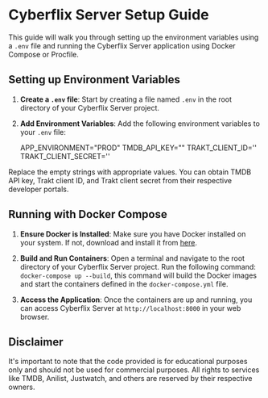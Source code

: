 # Cyberflix Server Setup Guide

This guide will walk you through setting up the environment variables using a `.env` file and running the Cyberflix Server application using Docker Compose or Procfile.

## Setting up Environment Variables

1. **Create a `.env` file**: Start by creating a file named `.env` in the root directory of your Cyberflix Server project.

2. **Add Environment Variables**:
   Add the following environment variables to your `.env` file:

    APP_ENVIRONMENT="PROD"
    TMDB_API_KEY=""
    TRAKT_CLIENT_ID=''
    TRAKT_CLIENT_SECRET=''

 Replace the empty strings with appropriate values. You can obtain TMDB API key, Trakt client ID, and Trakt client secret from their respective developer portals.

## Running with Docker Compose

1. **Ensure Docker is Installed**: Make sure you have Docker installed on your system. If not, download and install it from [here](https://www.docker.com/products/docker-desktop).

2. **Build and Run Containers**:
Open a terminal and navigate to the root directory of your Cyberflix Server project.
Run the following command: `docker-compose up --build`, this command will build the Docker images and start the containers defined in the `docker-compose.yml` file.

3. **Access the Application**:
Once the containers are up and running, you can access Cyberflix Server at `http://localhost:8000` in your web browser.

## Disclaimer
It's important to note that the code provided is for educational purposes only and should not be used for commercial purposes. All rights to services like TMDB, Anilist, Justwatch, and others are reserved by their respective owners.
